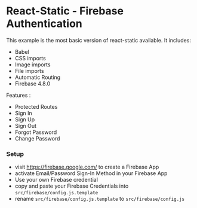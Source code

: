 # React-Static - Firebase Authentication

This example is the most basic version of react-static available. It includes:

- Babel
- CSS imports
- Image imports
- File imports
- Automatic Routing
- Firebase 4.8.0

Features :

- Protected Routes
- Sign In
- Sign Up
- Sign Out
- Forgot Password
- Change Password

### Setup
- visit https://firebase.google.com/ to create a Firebase App
- activate Email/Password Sign-In Method in your Firebase App
- Use your own Firebase credential
- copy and paste your Firebase Credentials into `src/firebase/config.js.template`
- rename `src/firebase/config.js.template` to `src/firebase/config.js`

